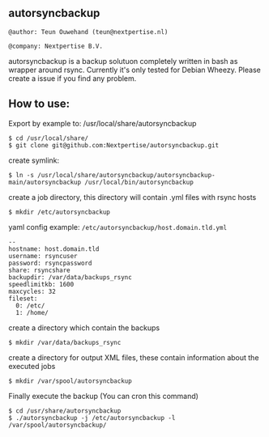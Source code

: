 autorsyncbackup
---------------

`@author: Teun Ouwehand (teun@nextpertise.nl)`

`@company: Nextpertise B.V.`

autorsyncbackup is a backup solutuon completely written in bash as wrapper around rsync. Currently it's only tested for Debian Wheezy. Please create a issue if you find any problem.

How to use:
-----------

Export by example to: /usr/local/share/autorsyncbackup

    $ cd /usr/local/share/
    $ git clone git@github.com:Nextpertise/autorsyncbackup.git
    
create symlink:

    $ ln -s /usr/local/share/autorsyncbackup/autorsyncbackup-main/autorsyncbackup /usr/local/bin/autorsyncbackup

create a job directory, this directory will contain .yml files with rsync hosts

    $ mkdir /etc/autorsyncbackup

yaml config example: `/etc/autorsyncbackup/host.domain.tld.yml`

    --
    hostname: host.domain.tld
    username: rsyncuser
    password: rsyncpassword
    share: rsyncshare
    backupdir: /var/data/backups_rsync
    speedlimitkb: 1600
    maxcycles: 32
    fileset:
      0: /etc/
      1: /home/

create a directory which contain the backups

    $ mkdir /var/data/backups_rsync

create a directory for output XML files, these contain information about the executed jobs

    $ mkdir /var/spool/autorsyncbackup

Finally execute the backup (You can cron this command)

    $ cd /usr/share/autorsyncbackup
    $ ./autorsyncbackup -j /etc/autorsyncbackup -l /var/spool/autorsyncbackup/
